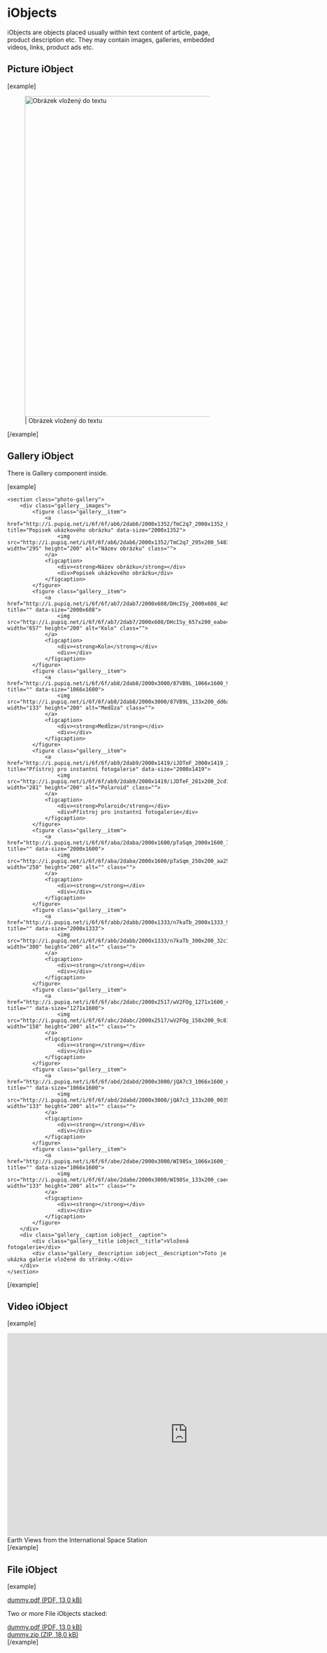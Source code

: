 iObjects
========

iObjects are objects placed usually within text content of article, page, product description etc. They may contain images, galleries, embedded videos, links, product ads etc.

## Picture iObject

[example]
<div class="iobject iobject--picture">
	<figure>
		<a class="iobject--picture__link" href="http://i.pupiq.net/i/6f/6f/ab5/2dab5/2000x1333/VmExjD_2000x1333_8169f34e013586fc.jpg" title="Obrázek vložený do textu" data-size="2000x1333">
			<img class="iobject--picture__img img-fluid" src="http://i.pupiq.net/i/6f/6f/ab5/2dab5/2000x1333/VmExjD_1100x733_5a6bf349ab8d1fc2.jpg" width="1100" height="733" class="img-responsive" alt="Obrázek vložený do textu" srcset="http://i.pupiq.net/i/6f/6f/ab5/2dab5/2000x1333/VmExjD_600x399_2e393aa27e479f82.jpg 600w, http://i.pupiq.net/i/6f/6f/ab5/2dab5/2000x1333/VmExjD_800x533_881624f39158db46.jpg 800w, http://i.pupiq.net/i/6f/6f/ab5/2dab5/2000x1333/VmExjD_1100x733_5a6bf349ab8d1fc2.jpg 1100w" sizes="100vw">
		</a>
		<figcaption class="iobject__caption">
			<div class="iobject__title"><a class="iobject--picture__link" href="http://i.pupiq.net/i/6f/6f/ab5/2dab5/2000x1333/VmExjD_2000x1333_8169f34e013586fc.jpg" title="Obrázek vložený do textu" data-size="2000x1333"><span class="fas fa-search-plus"></span></a> <span class="iobject__title__separator">|</span> Obrázek vložený do textu</div>
		</figcaption>
	</figure>
</div>
[/example]

## Gallery iObject
There is Gallery component inside.

[example]
<div class="iobject iobject--gallery">

	<section class="photo-gallery">
		<div class="gallery__images">
			<figure class="gallery__item">
				<a href="http://i.pupiq.net/i/6f/6f/ab6/2dab6/2000x1352/TmC2q7_2000x1352_0279a0bc3c8af769.jpg" title="Popisek ukázkového obrázku" data-size="2000x1352">
					<img src="http://i.pupiq.net/i/6f/6f/ab6/2dab6/2000x1352/TmC2q7_295x200_5483742e7606eb68.jpg" width="295" height="200" alt="Název obrázku" class="">
				</a>
				<figcaption>
					<div><strong>Název obrázku</strong></div>
					<div>Popisek ukázkového obrázku</div>
				</figcaption>
			</figure>
			<figure class="gallery__item">
				<a href="http://i.pupiq.net/i/6f/6f/ab7/2dab7/2000x608/DHcISy_2000x608_4e580a3dde574a15.jpg" title="" data-size="2000x608">
					<img src="http://i.pupiq.net/i/6f/6f/ab7/2dab7/2000x608/DHcISy_657x200_eabe43b407198f43.jpg" width="657" height="200" alt="Kolo" class="">
				</a>
				<figcaption>
					<div><strong>Kolo</strong></div>
					<div></div>
				</figcaption>
			</figure>
			<figure class="gallery__item">
				<a href="http://i.pupiq.net/i/6f/6f/ab8/2dab8/2000x3000/87VB9L_1066x1600_960ea7861464db46.jpg" title="" data-size="1066x1600">
					<img src="http://i.pupiq.net/i/6f/6f/ab8/2dab8/2000x3000/87VB9L_133x200_dd6ab44e70d32bcb.jpg" width="133" height="200" alt="Medůza" class="">
				</a>
				<figcaption>
					<div><strong>Medůza</strong></div>
					<div></div>
				</figcaption>
			</figure>
			<figure class="gallery__item">
				<a href="http://i.pupiq.net/i/6f/6f/ab9/2dab9/2000x1419/iJDTeF_2000x1419_25cfc5a13c3023fd.jpg" title="Přístroj pro instantní fotogalerie" data-size="2000x1419">
					<img src="http://i.pupiq.net/i/6f/6f/ab9/2dab9/2000x1419/iJDTeF_281x200_2cd192f792d4794a.jpg" width="281" height="200" alt="Polaroid" class="">
				</a>
				<figcaption>
					<div><strong>Polaroid</strong></div>
					<div>Přístroj pro instantní fotogalerie</div>
				</figcaption>
			</figure>
			<figure class="gallery__item">
				<a href="http://i.pupiq.net/i/6f/6f/aba/2daba/2000x1600/pTaSqm_2000x1600_7928c249ff7cbd5e.jpg" title="" data-size="2000x1600">
					<img src="http://i.pupiq.net/i/6f/6f/aba/2daba/2000x1600/pTaSqm_250x200_aa25e7fe3d59bf41.jpg" width="250" height="200" alt="" class="">
				</a>
				<figcaption>
					<div><strong></strong></div>
					<div></div>
				</figcaption>
			</figure>
			<figure class="gallery__item">
				<a href="http://i.pupiq.net/i/6f/6f/abb/2dabb/2000x1333/n7kaTb_2000x1333_901b4905f313ce37.jpg" title="" data-size="2000x1333">
					<img src="http://i.pupiq.net/i/6f/6f/abb/2dabb/2000x1333/n7kaTb_300x200_32c13cf1d2aa6029.jpg" width="300" height="200" alt="" class="">
				</a>
				<figcaption>
					<div><strong></strong></div>
					<div></div>
				</figcaption>
			</figure>
			<figure class="gallery__item">
				<a href="http://i.pupiq.net/i/6f/6f/abc/2dabc/2000x2517/wV2FOg_1271x1600_48076dbb3bee2310.jpg" title="" data-size="1271x1600">
					<img src="http://i.pupiq.net/i/6f/6f/abc/2dabc/2000x2517/wV2FOg_158x200_9c81ac08fb818c76.jpg" width="158" height="200" alt="" class="">
				</a>
				<figcaption>
					<div><strong></strong></div>
					<div></div>
				</figcaption>
			</figure>
			<figure class="gallery__item">
				<a href="http://i.pupiq.net/i/6f/6f/abd/2dabd/2000x3000/jQA7c3_1066x1600_ef071295f3623f92.jpg" title="" data-size="1066x1600">
					<img src="http://i.pupiq.net/i/6f/6f/abd/2dabd/2000x3000/jQA7c3_133x200_0035d611048d1886.jpg" width="133" height="200" alt="" class="">
				</a>
				<figcaption>
					<div><strong></strong></div>
					<div></div>
				</figcaption>
			</figure>
			<figure class="gallery__item">
				<a href="http://i.pupiq.net/i/6f/6f/abe/2dabe/2000x3000/WI98Sx_1066x1600_fba8195b3229b1fe.jpg" title="" data-size="1066x1600">
					<img src="http://i.pupiq.net/i/6f/6f/abe/2dabe/2000x3000/WI98Sx_133x200_caec64189ba3e9d2.jpg" width="133" height="200" alt="" class="">
				</a>
				<figcaption>
					<div><strong></strong></div>
					<div></div>
				</figcaption>
			</figure>
		</div>
		<div class="gallery__caption iobject__caption">
			<div class="gallery__title iobject__title">Vložená fotogalerie</div>
			<div class="gallery__description iobject__description">Toto je ukázka galerie vložené do stránky.</div>
		</div>
	</section>

</div>
[/example]


## Video iObject

[example]
<div class="iobject iobject--video">
	<div class="embed-responsive embed-responsive-16by9">
		<iframe width="825" height="464" src="https://www.youtube.com/embed/dcsiIoQody4?feature=oembed" frameborder="0" allow="accelerometer; autoplay; encrypted-media; gyroscope; picture-in-picture" allowfullscreen></iframe>
	</div>
	<div class="iobject__caption">
		<div class="iobject__title">Earth Views from the International Space Station</div>
	</div>
</div>
[/example]

## File iObject
[example]
<div class="iobject iobject--file">
	<a href="#">
		<span>
			<span class="fileicon fileicon-pdf fileicon-color"></span>
			<span class="file-name">dummy.pdf</span>
		</span>
		<span class="iobject--file__meta">(PDF, 13,0 kB)</span>
	</a>
</div>

<p>Two or more File iObjects stacked:</p>

<div class="iobject iobject--file">
	<a href="#">
		<span>
			<span class="fileicon fileicon-pdf fileicon-color"></span>
			<span class="file-name">dummy.pdf</span>
		</span>
		<span class="iobject--file__meta">(PDF, 13,0 kB)</span>
	</a>
</div>

<div class="iobject iobject--file">
	<a href="#">
		<span>
			<span class="fileicon fileicon-zip fileicon-color"></span>
			<span class="file-name">dummy.zip</span>
		</span>
		<span class="iobject--file__meta">(ZIP, 18,0 kB)</span>
	</a>
</div>
[/example]